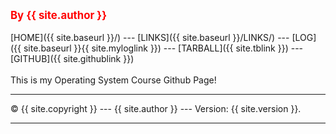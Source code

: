 ---
---
<span style="color:red; font-weight:bold; font-size:larger;">By {{ site.author }}</span>
<br><br>
[HOME]({{ site.baseurl }}/) ---
[LINKS]({{ site.baseurl }}/LINKS/) ---
[LOG]({{ site.baseurl }}{{ site.myloglink }}) ---
[TARBALL]({{ site.tblink }}) ---
[GITHUB]({{ site.githublink }})
<br>
<br>
This is my Operating System Course Github Page!
<br>
<hr>
&copy; {{ site.copyright }} --- {{ site.author }} --- Version: {{ site.version }}.
<hr>
<br>
